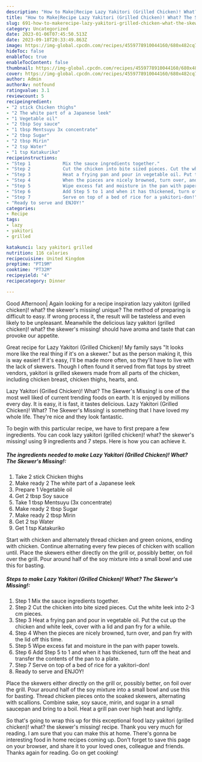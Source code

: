 ```yaml
---
description: "How to Make|Recipe Lazy Yakitori (Grilled Chicken)! What? The Skewer&amp;#39;s Missing! {That is Delicious"
title: "How to Make|Recipe Lazy Yakitori (Grilled Chicken)! What? The Skewer&amp;#39;s Missing! {That is Delicious"
slug: 691-how-to-makerecipe-lazy-yakitori-grilled-chicken-what-the-skewer-and-39-s-missing-that-is-delicious
category: Uncategorized
date: 2023-01-06T07:45:50.513Z
date: 2023-09-18T20:33:49.863Z
image: https://img-global.cpcdn.com/recipes/4559778910044160/680x482cq70/lazy-yakitori-grilled-chicken-what-the-skewers-missing-recipe-main-photo.jpg
hideToc: false
enableToc: true
enableTocContent: false
thumbnail: https://img-global.cpcdn.com/recipes/4559778910044160/680x482cq70/lazy-yakitori-grilled-chicken-what-the-skewers-missing-recipe-main-photo.jpg
cover: https://img-global.cpcdn.com/recipes/4559778910044160/680x482cq70/lazy-yakitori-grilled-chicken-what-the-skewers-missing-recipe-main-photo.jpg
author: Admin
authorAv: notfound
ratingvalue: 3.1
reviewcount: 5
recipeingredient:
- "2 stick Chicken thighs"
- "2 The white part of a Japanese leek"
- "1 Vegetable oil"
- "2 tbsp Soy sauce"
- "1 tbsp Mentsuyu 3x concentrate"
- "2 tbsp Sugar"
- "2 tbsp Mirin"
- "2 tsp Water"
- "1 tsp Katakuriko"
recipeinstructions:
- "Step 1            Mix the sauce ingredients together."
- "Step 2            Cut the chicken into bite sized pieces. Cut the white leek into 2-3 cm pieces."
- "Step 3            Heat a frying pan and pour in vegetable oil. Put the cut up the chicken and white leek, cover with a lid and pan fry for a while."
- "Step 4            When the pieces are nicely browned, turn over, and pan fry with the lid off this time."
- "Step 5            Wipe excess fat and moisture in the pan with paper towels."
- "Step 6            Add Step 5 to 1 and when it has thickened, turn off the heat and transfer the contents of the pan to a plate."
- "Step 7            Serve on top of a bed of rice for a yakitori-don!"
- "Ready to serve and ENJOY!"
categories:
- Recipe
tags:
- lazy
- yakitori
- grilled

katakunci: lazy yakitori grilled 
nutrition: 116 calories
recipecuisine: United Kingdom
preptime: "PT19M"
cooktime: "PT32M"
recipeyield: "4"
recipecategory: Dinner

---
```



Good Afternoon| Again looking for a recipe inspiration lazy yakitori (grilled chicken)! what? the skewer&#39;s missing! unique? The method of preparing is difficult to easy. If wrong process it, the result will be tasteless and even likely to be unpleasant. Meanwhile the delicious lazy yakitori (grilled chicken)! what? the skewer&#39;s missing! should have aroma and taste that can provoke our appetite.





Great recipe for Lazy Yakitori (Grilled Chicken)! My family says &#34;It looks more like the real thing if it&#39;s on a skewer.&#34; but as the person making it, this is way easier! If it&#39;s easy, I&#39;ll be made more often, so they&#39;ll have to live with the lack of skewers. Though I often found it served from flat tops by street vendors, yakitori is grilled skewers made from all parts of the chicken, including chicken breast, chicken thighs, hearts, and.

Lazy Yakitori (Grilled Chicken)! What? The Skewer&#39;s Missing! is one of the most well liked of current trending foods on earth. It is enjoyed by millions every day. It is easy, it is fast, it tastes delicious. Lazy Yakitori (Grilled Chicken)! What? The Skewer&#39;s Missing! is something that I have loved my whole life. They're nice and they look fantastic.


To begin with this particular recipe, we have to first prepare a few ingredients. You can cook lazy yakitori (grilled chicken)! what? the skewer&#39;s missing! using 9 ingredients and 7 steps. Here is how you can achieve it.

<!--inarticleads1-->

##### The ingredients needed to make Lazy Yakitori (Grilled Chicken)! What? The Skewer&#39;s Missing!:

1. Take 2 stick Chicken thighs
1. Make ready 2 The white part of a Japanese leek
1. Prepare 1 Vegetable oil
1. Get 2 tbsp Soy sauce
1. Take 1 tbsp Mentsuyu (3x concentrate)
1. Make ready 2 tbsp Sugar
1. Make ready 2 tbsp Mirin
1. Get 2 tsp Water
1. Get 1 tsp Katakuriko


Start with chicken and alternately thread chicken and green onions, ending with chicken. Continue alternating every few pieces of chicken with scallion until. Place the skewers either directly on the grill or, possibly better, on foil over the grill. Pour around half of the soy mixture into a small bowl and use this for basting. 

<!--inarticleads2-->

##### Steps to make Lazy Yakitori (Grilled Chicken)! What? The Skewer&#39;s Missing!:

1. Step 1            Mix the sauce ingredients together.
1. Step 2            Cut the chicken into bite sized pieces. Cut the white leek into 2-3 cm pieces.
1. Step 3            Heat a frying pan and pour in vegetable oil. Put the cut up the chicken and white leek, cover with a lid and pan fry for a while.
1. Step 4            When the pieces are nicely browned, turn over, and pan fry with the lid off this time.
1. Step 5            Wipe excess fat and moisture in the pan with paper towels.
1. Step 6            Add Step 5 to 1 and when it has thickened, turn off the heat and transfer the contents of the pan to a plate.
1. Step 7            Serve on top of a bed of rice for a yakitori-don!
1. Ready to serve and ENJOY!

Place the skewers either directly on the grill or, possibly better, on foil over the grill. Pour around half of the soy mixture into a small bowl and use this for basting. Thread chicken pieces onto the soaked skewers, alternating with scallions. Combine sake, soy sauce, mirin, and sugar in a small saucepan and bring to a boil. Heat a grill pan over high heat and lightly. 

So that's going to wrap this up for this exceptional food lazy yakitori (grilled chicken)! what? the skewer&#39;s missing! recipe. Thank you very much for reading. I am sure that you can make this at home. There's gonna be interesting food in home recipes coming up. Don't forget to save this page on your browser, and share it to your loved ones, colleague and friends. Thanks again for reading. Go on get cooking!

